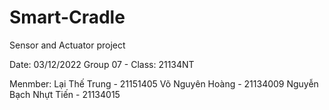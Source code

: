 # Smart-Cradle
Sensor and Actuator project

Date: 03/12/2022
Group 07 - Class: 21134NT

Menmber:
Lại Thế Trung - 21151405
Võ Nguyên Hoàng - 21134009
Nguyễn Bạch Nhựt Tiến - 21134015
